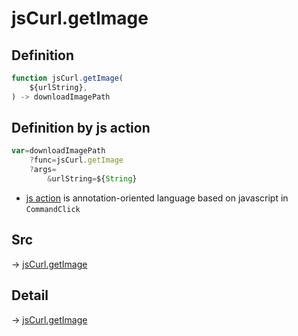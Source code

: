 # jsCurl.getImage

## Definition

```js.js
function jsCurl.getImage(
	${urlString},
) -> downloadImagePath
```


## Definition by js action

```js.js
var=downloadImagePath
	?func=jsCurl.getImage
	?args=
		&urlString=${String}
```

- [js action](#) is annotation-oriented language based on javascript in `CommandClick`

## Src

-> [jsCurl.getImage](https://github.com/puutaro/CommandClick/blob/master/app/src/main/java/com/puutaro/commandclick/fragment_lib/terminal_fragment/js_interface/JsCurl.kt#L133)

## Detail

-> [jsCurl.getImage](https://github.com/puutaro/CommandClick/blob/master/md/developer/js_interface/details/JsCurl/getImage.md)
